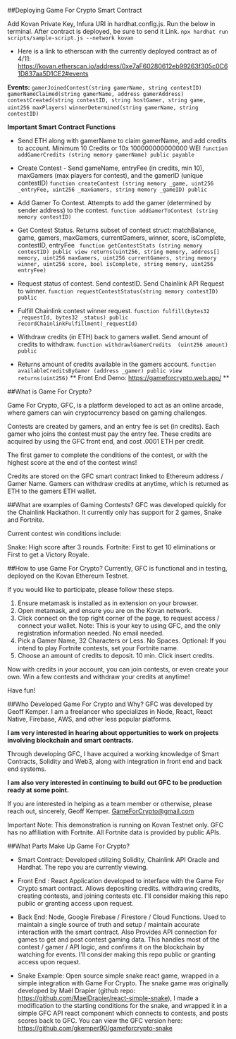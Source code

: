 ##Deploying Game For Crypto Smart Contract

Add Kovan Private Key, Infura URI in hardhat.config.js. Run the below in terminal. After contract is deployed, be sure to send it Link.
```npx hardhat run scripts/sample-script.js --network kovan```

- Here is a link to etherscan with the currently deployed contract as of 4/11: 
https://kovan.etherscan.io/address/0xe7aF60280612eb99263f305c0C61D837aa5D1CE2#events

**Events:**
```gamerJoinedContest(string gamerName, string contestID)```
```gamerNameClaimed(string gamerName, address gamerAddress)```
```contestCreated(string contestID, string hostGamer, string game, uint256 maxPlayers)```
```winnerDetermined(string gamerName, string contestID)```

**Important Smart Contract Functions**

- Send ETH along with gamerName to claim gamerName, and add credits to account. Minimum 10 Credits or 10x 100000000000000 WEI
```function addGamerCredits (string memory gamerName) public payable```

- Create Contest - Send gameName, entryFee (in credits, min 10), maxGamers (max players for contest), and the gamerID (unique contestID)
```function createContest (string memory _game, uint256 _entryFee, uint256 _maxGamers, string memory _gameID) public```

- Add Gamer To Contest. Attempts to add the gamer (determined by sender address) to the contest.
```function addGamerToContest (string memory contestID)```

- Get Contest Status. Returns subset of contest struct: matchBalance, game, gamers, maxGamers, currentGamers, winner, score, isComplete, contestID, entryFee
``` function getContestStats (string memory contestID) public view returns(uint256, string memory, address[] memory, uint256 maxGamers, uint256 currentGamers, string memory winner, uint256 score, bool isComplete, string memory, uint256 entryFee)```

- Request status of contest. Send contestID. Send Chainlink API Request to winner.
```function requestContestStatus(string memory contestID) public```

- Fulfill Chainlink contest winner request.
```function fulfill(bytes32 _requestId, bytes32 _status) public recordChainlinkFulfillment(_requestId)```

- Withdraw credits (in ETH) back to gamers wallet. Send amount of credits to withdraw.
```function withdrawlGamerCredits  (uint256 amount) public```

- Returns amount of credits available in the gamers account.
```function availableCreditsByGamer (address _gamer) public view returns(uint256)```
**
Front End Demo: https://gameforcrypto.web.app/
**

##What is Game For Crypto?

Game For Crypto, GFC, is a platform developed to act as an online arcade, where gamers can win cryptocurrency based on gaming challenges.

Contests are created by gamers, and an entry fee is set (in credits). Each gamer who joins the contest must pay the entry fee. These credits are acquired by using the GFC front end, and cost .0001 ETH per credit.

The first gamer to complete the conditions of the contest, or with the highest score at the end of the contest wins!

Credits are stored on the GFC smart contract linked to Ethereum address / Gamer Name. Gamers can withdraw credits at anytime, which is returned as ETH to the gamers ETH wallet.

##What are examples of Gaming Contests?
GFC was developed quickly for the Chainlink Hackathon. It currently only has support for 2 games, Snake and Fortnite.

Current contest win conditions include:

Snake: High score after 3 rounds.
Fortnite: First to get 10 eliminations or First to get a Victory Royale.

##How to use Game For Crypto?
Currently, GFC is functional and in testing, deployed on the Kovan Ethereum Testnet.

If you would like to participate, please follow these steps.

1. Ensure metamask is installed as in extension on your browser.
2. Open metamask, and ensure you are on the Kovan network.
3. Click connect on the top right corner of the page, to request access / connect your wallet.
Note: This is your key to using GFC, and the only registration information needed. No email needed.
4. Pick a Gamer Name, 32 Characters or Less. No Spaces.
Optional: If you intend to play Fortnite contests, set your Fortnite name.
5. Choose an amount of credits to deposit. 10 min. Click insert credits.

Now with credits in your account, you can join contests, or even create your own. Win a few contests and withdraw your credits at anytime!

Have fun!

##Who Developed Game For Crypto and Why?
GFC was developed by Geoff Kemper. I am a freelancer who specializes in Node, React, React Native, Firebase, AWS, and other less popular platforms.

**I am very interested in hearing about opportunities to work on projects involving blockchain and smart contracts.**

Through developing GFC, I have acquired a working knowledge of Smart Contracts, Solidity and Web3, along with integration in front end and back end systems.

**I am also very interested in continuing to build out GFC to be production ready at some point.**

If you are interested in helping as a team member or otherwise, please reach out, sincerely, Geoff Kemper. GameForCrypto@gmail.com

Important Note: This demonstration is running on Kovan Testnet only. GFC has no affiliation with Fortnite. All Fortnite data is provided by public APIs.

##What Parts Make Up Game For Crypto?

- Smart Contract: Developed utilizing Solidity, Chainlink API Oracle and Hardhat. The repo you are currently viewing.

- Front End : React Application developed to interface with the Game For Crypto smart contract. Allows  depositing credits. withdrawing credits, creating contests, and joining contests etc. I'll consider making this repo public or granting access upon request.

- Back End: Node, Google Firebase / Firestore / Cloud Functions. Used to maintain a single source of truth and setup / maintain accurate interaction with the smart contract. Also Provides API connection for games to get and post contest gaming data. This handles most of the contest / gamer / API logic, and confirms it on the blockchain by watching for events. I'll consider making this repo public or granting access upon request.

- Snake Example: Open source simple snake react game, wrapped in a simple integration with Game For Crypto. The snake game was originally developed by Maël Drapier (github repo: https://github.com/MaelDrapier/react-simple-snake), I made a modification to the starting conditions for the snake, and wrapped it in a simple GFC API react component which connects to contests, and posts scores back to GFC. You can view the GFC version here: https://github.com/gkemper90/gameforcrypto-snake